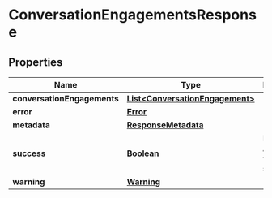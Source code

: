 

# ConversationEngagementsResponse


## Properties

| Name | Type | Description | Notes |
|------------ | ------------- | ------------- | -------------|
|**conversationEngagements** | [**List&lt;ConversationEngagement&gt;**](ConversationEngagement.md) |  |  [optional] |
|**error** | [**Error**](Error.md) |  |  [optional] |
|**metadata** | [**ResponseMetadata**](ResponseMetadata.md) |  |  [optional] |
|**success** | **Boolean** | Indicates if API call was successful |  [optional] |
|**warning** | [**Warning**](Warning.md) |  |  [optional] |



